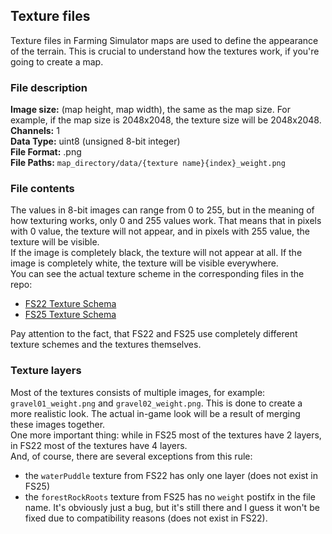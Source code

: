 ## Texture files

Texture files in Farming Simulator maps are used to define the appearance of the terrain. This is crucial to understand how the textures work, if you're going to create a map.

### File description
**Image size:** (map height, map width), the same as the map size. For example, if the map size is 2048x2048, the texture size will be 2048x2048.  
**Channels:** 1  
**Data Type:** uint8  (unsigned 8-bit integer)  
**File Format:** .png  
**File Paths:** `map_directory/data/{texture name}{index}_weight.png`  

### File contents

The values in 8-bit images can range from 0 to 255, but in the meaning of how texturing works, only 0 and 255 values work. That means that in pixels with 0 value, the texture will not appear, and in pixels with 255 value, the texture will be visible.  
If the image is completely black, the texture will not appear at all. If the image is completely white, the texture will be visible everywhere.  
You can see the actual texture scheme in the corresponding files in the repo:
- [FS22 Texture Schema](https://github.com/iwatkot/maps4fs/blob/main/data/fs22-texture-schema.json)
- [FS25 Texture Schema](https://github.com/iwatkot/maps4fs/blob/main/data/fs25-texture-schema.json)

Pay attention to the fact, that FS22 and FS25 use completely different texture schemes and the textures themselves.

### Texture layers

Most of the textures consists of multiple images, for example: `gravel01_weight.png` and `gravel02_weight.png`. This is done to create a more realistic look. The actual in-game look will be a result of merging these images together.  
One more important thing: while in FS25 most of the textures have 2 layers, in FS22 most of the textures have 4 layers.  
And, of course, there are several exceptions from this rule:
- the `waterPuddle` texture from FS22 has only one layer (does not exist in FS25)
- the `forestRockRoots` texture from FS25 has no `weight` postifx in the file name. It's obviously just a bug, but it's still there and I guess it won't be fixed due to compatibility reasons (does not exist in FS22).